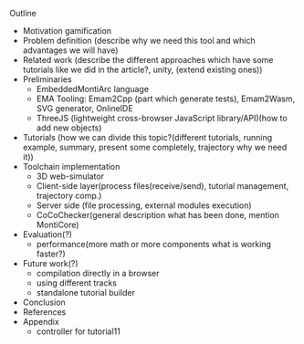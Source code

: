 Outline

- Motivation
    gamification
- Problem definition
(describe why we need this tool and which advantages we will have)
- Related work
(describe the different approaches which have some tutorials like we did in the article?, unity, (extend existing ones))
- Preliminaries
	- EmbeddedMontiArc language
	- EMA Tooling: Emam2Cpp (part which generate tests), Emam2Wasm, SVG generator, OnlineIDE
	- ThreeJS (lightweight cross-browser JavaScript library/API)(how to add new objects)
- Tutorials
(how we can divide this topic?(different tutorials, running example, summary, present some completely, trajectory why we need it))
- Toolchain implementation
	- 3D web-simulator
	- Client-side layer(process files(receive/send), tutorial management, trajectory comp.)
	- Server side (file processing, external modules execution)
	- CoCoChecker(general description what has been done, mention MontiCore)
- Evaluation(?)
	- performance(more math or more components what is working faster?)
- Future work(?)
	- compilation directly in a browser
	- using different tracks
	- standalone tutorial builder
- Conclusion
- References
- Appendix
	- controller for tutorial11